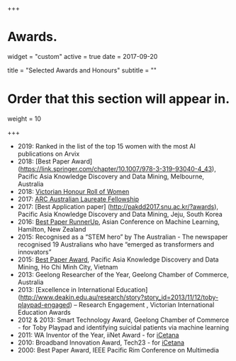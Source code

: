+++
# Awards.
widget = "custom"
active = true
date = 2017-09-20

title = "Selected Awards and Honours"
subtitle = ""

# Order that this section will appear in.
weight = 10

+++

* 2019: Ranked in the list of the top 15 women with the most AI publications on Arvix
* 2018: [Best Paper Award] (https://link.springer.com/chapter/10.1007/978-3-319-93040-4_43), Pacific Asia Knowledge Discovery and Data Mining, Melbourne, Australia
* 2018: [Victorian Honour Roll of Women](https://www.premier.vic.gov.au/twenty-victorian-women-awarded-prestigious-honour/)
* 2017: [ARC Australian Laureate Fellowship](http://www.arc.gov.au/2017-laureate-profile-professor-svetha-venkatesh)
* 2017: [Best Application paper] (http://pakdd2017.snu.ac.kr/?awards), Pacific Asia Knowledge Discovery and Data Mining, Jeju, South Korea
* 2016: [Best Paper RunnerUp](http://www.acml-conf.org/2016), Asian Conference on Machine Learning, Hamilton, New Zealand
* 2015: Recognised as a “STEM hero” by The Australian - The newspaper recognised 19 Australians who have “emerged as transformers and innovators”
* 2015: [Best Paper Award](http://www.pakdd2015.jvn.edu.vn/index.php/awards/best-paper-awards), Pacific Asia Knowledge Discovery and Data Mining, Ho Chi Minh City, Vietnam
* 2013: Geelong Researcher of the Year, Geelong Chamber of Commerce, Australia
* 2013: [Excellence in International Education] (http://www.deakin.edu.au/research/story?story_id=2013/11/12/toby-playpad-engaged) – Research Engagement , Victorian International Education Awards
* 2012 & 2013: Smart Technology Award, Geelong Chamber of Commerce - for Toby Playpad and identifying suicidal patients via machine learning
* 2011: WA Inventor of the Year, iiNet Award - for [iCetana](https://icetana.com/)
* 2010: Broadband Innovation Award, Tech23 - for [iCetana](https://icetana.com/)
* 2000: Best Paper Award, IEEE Pacific Rim Conference on Multimedia
